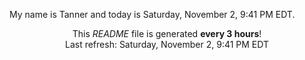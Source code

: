 My name is Tanner and today is Saturday, November 2, 9:41 PM EDT.

<p align="center">This <i>README</i> file is generated <b>every 3 hours</b>!</br>Last refresh: Saturday, November 2, 9:41 PM EDT<br /></p>
